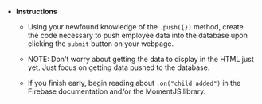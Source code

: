 * **Instructions** 

    * Using your newfound knowledge of the `.push({})` method, create the code necessary to push employee data into the database upon clicking the `submit` button on your webpage.

    * NOTE: Don't worry about getting the data to display in the HTML just yet. Just focus on getting data pushed to the database.

    * If you finish early, begin reading about `.on("child_added")` in the Firebase documentation and/or the MomentJS library.


